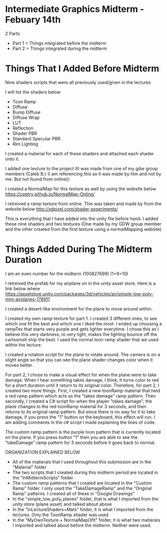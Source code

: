 # Intermediate Graphics Midterm - Febuary 14th
 
 2 Parts 
 - Part 1 = Things integrated before the midterm
 - Part 2 = Things integrated during the midterm 

# Things That I Added Before Midterm

Nine shaders scripts that were all previously used/given in the lectures

I will list the shaders below
- Toon Ramp
- Diffuse
- Bump Diffuse
- Diffuse Wrap
- LUT
- Reflection
- Shader PBR
- Standard Specular PBR
- Rim Lighting

I created a material for each of these shaders and attached each shader onto it. 

I added one texture to the project (It was made from one of my gdw group members (Caleb B.) (I am referencing this as it was made by him and not by me. But not found from online))

I created a NormalMap for this texture as well by using the website below
https://cpetry.github.io/NormalMap-Online/ 

I retreived a ramp texture from online. This was taken and made by from the website below
http://xdpixel.com/shader-experiments/ 

This is everything that I have added into the unity file before hand. I added these nine shaders and two textures (One made by my GDW group member and the other created from the first texture using a normalMapping website)

# Things Added During The Midterm Duration

I am an even number for the midterm (100827699) (1+9=10)

I retreived the prefab for my airplane on in the unity asset store. Here is a link below where
https://assetstore.unity.com/packages/3d/vehicles/air/simple-low-poly-mini-airplanes-178911 

I created a desert-like environment for the plane to move around within.

I created my own ramp texture for part 1. I created 3 different ones, to see which one fit the best and which one I liked the most. I ended up choosing a rampTex that starts very purple and gets lighter everytime. I chose this as I believe this very darkness, to very light, makes the lighting bounce off the cartoonish ship the best. I used the normal toon ramp shader that we used within the lecture.

I created a rotation script for the plane to rotate around. The camera is on a slight angle so that you can see the plane shader changes color when it moves better.

For part 2, I chose to make a visual effect for when the plane were to take damage. When I hear something takes damage, I think, it turns color to red for a short duration until it return to its original color. Therefore, for part 2, I created two more things. First, I created a new toonRamp material that held a red ramp pattern which acts as the "takes damage" ramp pattern. Then secondly, I created a C# script for when the player "takes damage", the plane changes to the red toonRamp material for 3 seconds, and then returns to its original ramp pattern. But since there is no way for it to take damage, if you press the "1" button on the keyboard, this effect will run. I am adding comments in the c# script I made explaining the lines of code.

The custom ramp pattern is the purple toon pattern that is currently located on the plane. If you press button "1" then you are able to see the "takeDamage" ramp pattern for 3 seconds before it goes back to normal.

ORGANIZATION EXPLAINED BELOW
 - All of the matierals that I used throughout this submission are in the "Material" folder
 - The two scripts that I created during this midterm period are located in the "InMidtermScripts" folder
 - The custom ramp patterns that I created are located in the "Custom Ramp" folder. I only used the "TakeDamageRamp" and the "Original Ramp" patterns. I created all of these in "Google Drawings"
 - In the "simple_low_poly_planes" folder, that is what I imported from the unity store (plane asset) and talked about above
 - In the "InLectureShaders+Mats" folder, it is what I imported from the lectures. Only the ToonRamp shader was used
 - In the "MyOwnTexture + NormalMapOfIt" folder, it is what two matierals I imported and talked about before the midterm. Neither were used.


